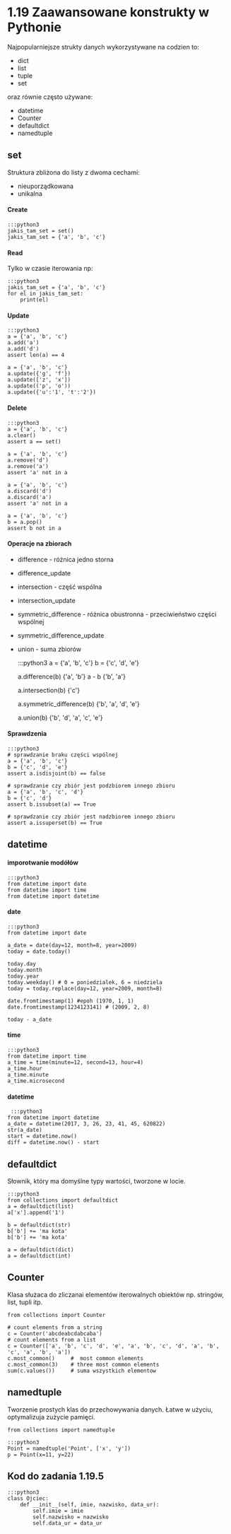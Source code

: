 1.19 Zaawansowane konstrukty w Pythonie
=======================================

Najpopularniejsze strukty danych wykorzystywane na codzien to:
* dict
* list
* tuple
* set

oraz równie często używane:
* datetime
* Counter
* defaultdict
* namedtuple


set
----------------------

Struktura zbliżona do listy z dwoma cechami:
* nieuporządkowana
* unikalna



#### Create

    :::python3
    jakis_tam_set = set()
    jakis_tam_set = {'a', 'b', 'c'}

#### Read

Tylko w czasie iterowania np:

    :::python3
    jakis_tam_set = {'a', 'b', 'c'}
    for el in jakis_tam_set:
        print(el)

#### Update

    :::python3
    a = {'a', 'b', 'c'}
    a.add('a')
    a.add('d')
    assert len(a) == 4
    
    a = {'a', 'b', 'c'}
    a.update({'g', 'f'})
    a.update(['z', 'x'])
    a.update(('p', 'o'))
    a.update({'u':'1', 't':'2'})
    

#### Delete

    :::python3
    a = {'a', 'b', 'c'}
    a.clear()
    assert a == set()
    
    a = {'a', 'b', 'c'}
    a.remove('d')
    a.remove('a')
    assert 'a' not in a
    
    a = {'a', 'b', 'c'}
    a.discard('d')
    a.discard('a')
    assert 'a' not in a

    a = {'a', 'b', 'c'}
    b = a.pop()
    assert b not in a

#### Operacje na zbiorach


* difference - różnica jedno storna
* difference_update
* intersection - część wspólna
* intersection_update
* symmetric_difference  - różnica obustronna - przeciwieństwo części wspólnej
* symmetric_difference_update
* union  - suma zbiorów


    :::python3
    a = {'a', 'b', 'c'}
    b = {'c', 'd', 'e'}
    
    a.difference(b)
    {'a', 'b'}
    a - b
    {'b', 'a'}
    
    a.intersection(b)
    {'c'}
    
    a.symmetric_difference(b)
    {'b', 'a', 'd', 'e'}
    
    a.union(b)
    {'b', 'd', 'a', 'c', 'e'}

#### Sprawdzenia 

    :::python3
    # sprawdzanie braku części wspólnej
    a = {'a', 'b', 'c'}
    b = {'c', 'd', 'e'}
    assert a.isdisjoint(b) == false
    
    # sprawdzanie czy zbiór jest podzbiorem innego zbioru
    a = {'a', 'b', 'c', 'd'}
    b = {'c', 'd'}
    assert b.issubset(a) == True
    
    # sprawdzanie czy zbiór jest nadzbiorem innego zbioru
    assert a.issuperset(b) == True


datetime
----------------------

#### imporotwanie modółów

    :::python3
    from datetime import date
    from datetime import time
    from datetime import datetime


#### date

    :::python3
    from datetime import date
    
    a_date = date(day=12, month=8, year=2009)
    today = date.today()
        
    today.day
    today.month
    today.year
    today.weekday() # 0 = poniedzialek, 6 = niedziela
    today = today.replace(day=12, year=2009, month=8)     
        
    date.fromtimestamp(1) #epoh (1970, 1, 1)
    date.fromtimestamp(1234123141) # (2009, 2, 8)
    
    today - a_date

#### time

    :::python3
    from datetime import time
    a_time = time(minute=12, second=13, hour=4)
    a_time.hour
    a_time.minute
    a_time.microsecond
    
#### datetime
 
     :::python3   
    from datetime import datetime
    a_date = datetime(2017, 3, 26, 23, 41, 45, 620822)
    str(a_date)
    start = datetime.now()
    diff = datetime.now() - start

defaultdict
----------------------

Słownik, który ma domyślne typy wartości, tworzone w locie.

    :::python3
    from collections import defaultdict
    a = defaultdict(list)
    a['x'].append('1')
    
    b = defaultdict(str)
    b['b'] += 'ma kota'
    b['b'] += 'ma kota'
    
    a = defaultdict(dict)
    a = defaultdict(int)



Counter
----------------------

Klasa służaca do zliczanai elementów iterowalnych obiektów np. stringów, list, tupli itp. 

    from collections import Counter
    
    # count elements from a string
    c = Counter('abcdeabcdabcaba') 
    # count elements from a list
    c = Counter(['a', 'b', 'c', 'd', 'e', 'a', 'b', 'c', 'd', 'a', 'b', 'c', 'a', 'b', 'a'])  
    c.most_common()     #  most common elements
    c.most_common(3)    # three most common elements
    sum(c.values())     # suma wszystkich elementow



namedtuple
----------------------

Tworzenie prostych klas do przechowywania danych. Łatwe w użyciu, optymalizuja zużycie pamięci.

    from collections import namedtuple

    :::python3
    Point = namedtuple('Point', ['x', 'y'])
    p = Point(x=11, y=22)


Kod do zadania 1.19.5
----------------------

    :::python3
    class Ojciec:
        def __init__(self, imie, nazwisko, data_ur):
            self.imie = imie
            self.nazwisko = nazwisko
            self.data_ur = data_ur